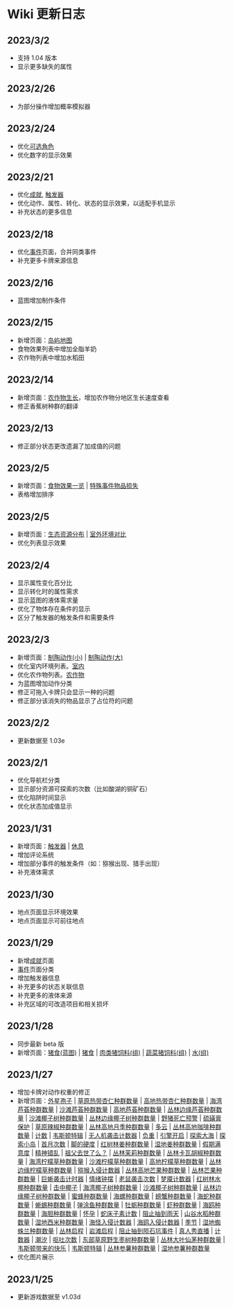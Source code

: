 # Wiki 更新日志

## 2023/3/2

-   支持 1.04 版本
-   显示更多缺失的属性

## 2023/2/26

-   为部分操作增加概率模拟器

## 2023/2/24

-   优化[可选角色](character_preset.md)
-   优化数字的显示效果

## 2023/2/21

-   优化[成就](Ach.md), [触发器](trigger_list.md)
-   优化动作、属性、转化、状态的显示效果，以适配手机显示
-   补充状态的更多信息

## 2023/2/18

-   优化[事件](event.md)页面，合并同类事件
-   补充更多卡牌来源信息

## 2023/2/16

-   蓝图增加制作条件

## 2023/2/15

-   新增页面：[岛屿地图](map.md)
-   食物效果列表中增加全脂羊奶
-   农作物列表中增加水稻田

## 2023/2/14

-   新增页面：[农作物生长](crop.md)，增加农作物分地区生长速度查看
-   修正香蕉树种群的翻译

## 2023/2/13

-   修正部分状态更改遗漏了加成值的问题

## 2023/2/5

-   新增页面：[食物效果一览](food_value.md) | [特殊事件物品损失](event_lost.md)
-   表格增加排序

## 2023/2/5

-   新增页面：[生态资源分布](biome.md) | [室外环境对比](outdoor.md)
-   优化列表显示效果

## 2023/2/4

-   显示属性变化百分比
-   显示转化时的属性需求
-   显示蓝图的液体需求量
-   优化了物体存在条件的显示
-   区分了触发器的触发条件和需要条件

## 2023/2/3

-   新增页面：[制陶动作(小)](PotteryActionMinor.md) | [制陶动作(大)](PotteryActionMajor.md)
-   优化室内环境列表。[室内](tag_EnvIndoors.md)
-   优化农作物列表。[农作物](tag_Crop.md)
-   为蓝图增加动作分类
-   修正可拖入卡牌只会显示一种的问题
-   修正部分该消失的物品显示了占位符的问题

## 2023/2/2

-   更新数据至 1.03e

## 2023/2/1

-   优化导航栏分类
-   显示部分资源可探索的次数（比如酸湖的铜矿石）
-   优化陷阱时间显示
-   优化状态加成值显示

## 2023/1/31

-   新增页面：[触发器](trigger_list.md) | [休息](time_skip.md)
-   增加评论系统
-   增加部分事件的触发条件（如：猕猴出现、猎手出现）
-   补充液体需求

## 2023/1/30

-   地点页面显示环境效果
-   地点页面显示可前往地点

## 2023/1/29

-   新增[成就](ach.md)页面
-   [事件](event.md)页面分类
-   增加触发器信息
-   补充更多的状态关联信息
-   补充更多的液体来源
-   补充区域的可改造项目和相关损坏

## 2023/1/28

-   同步最新 beta 版
    <!-- -   猪食相关
    -   可以把骨头喂狗了
    -   水井的建造增加了更多环境限制
    -   中陷阱的猕猴可以直接杀害
    -   减轻了咖啡豆和咖啡果浆的重量
    -   增加了堆肥箱的堆肥上限
    -   调整了鲱鱼和鲨鱼肉的归类
    -   增加了火炉的燃料上限
    -   小拉车可以拆了 -->
-   新增页面：[猪食(蓝图)](Bp_FeedBoar.md) | [猪食](FeedBoar.md) | [肉类猪饲料(组)](GpTag_FeedBoarProtein.md) | [蔬菜猪饲料(组)](GpTag_FeedBoarVeggies.md) | [水(组)](GpTag_WaterFresh.md)

## 2023/1/27

-   增加卡牌对动作权重的修正
-   新增页面：[外星孢子](AlienSpores.md) | [草原热带杏仁种群数量](Almond_GrasslandPop.md) | [高地热带杏仁种群数量](Almond_HighlandsPop.md) | [海湾芦荟种群数量](AloeVera_BayPop.md) | [沙滩芦荟种群数量](AloeVera_BeachPop.md) | [高地芦荟种群数量](AloeVera_HighlandsPop.md) | [丛林边缘芦荟种群数量](AloeVera_OutskirtsPop.md) | [沙滩椰子树种群数量](Bananas_JunglePop.md) | [丛林边缘椰子树种群数量](Bananas_WetlandsPop.md) | [野猪死亡预警](BoarDeathAlarm.md) | [硫磺膏保护](BrimstoneGelProtection.md) | [草原辣椒种群数量](Chilies_GrasslandPop.md) | [丛林高地月季种群数量](ChinaRose_JungleHighlandsPop.md) | [多云](Clouds.md) | [丛林高地咖啡种群数量](Coffee_JungleHighlandsPop.md) | [计数](Counter.md) | [韦斯顿特辑](DreamAvailable.md) | [无人机袭击计数器](DroneRaidCounter.md) | [负重](Encumbrance.md) | [引擎开启](EngineOn.md) | [探索大海](Exploration_Sea.md) | [探索小岛](Exploration_SmallIsland.md) | [首月次数](FirstMonthCounter.md) | [脚的硬度](FootHardness.md) | [红树林姜种群数量](Ginger_MangrovesPop.md) | [湿地姜种群数量](Ginger_WetlandsPop.md) | [假期满意度](HolidaySatisfaction.md) | [精神错乱](Insanity.md) | [祖父去世了么？](IsGrandpaDead.md) | [丛林茉莉种群数量](Jasmine_JunglePop.md) | [丛林卡瓦胡椒种群数量](Kava_JunglePop.md) | [海湾柠檬草种群数量](LemonGrass_BayPop.md) | [沙滩柠檬草种群数量](LemonGrass_BeachPop.md) | [高地柠檬草种群数量](LemonGrass_HighlandsPop.md) | [丛林边缘柠檬草种群数量](LemonGrass_OutskirtsPop.md) | [猕猴入侵计数器](MacaqueRaidCounter.md) | [丛林高地芒果种群数量](Mango_JungleHighlandsPop.md) | [丛林芒果种群数量](Mango_JunglePop.md) | [巨蜥袭击计时器](MonitorRaidCounter.md) | [情绪钟摆](MoodOscillator.md) | [老鼠袭击次数](MouseDamageCounter.md) | [梦魇计数器](NightmareCounter.md) | [红树林水椰种群数量](Nipa_MangrovesPop.md) | [击中椰子](OnCoconutHit.md) | [海湾椰子树种群数量](PalmTree_BayPop.md) | [沙滩椰子树种群数量](PalmTree_BeachPop.md) | [丛林边缘椰子树种群数量](PalmTree_OutskirtsPop.md) | [蜜蜂种群数量](Pop_Bees.md) | [海螺种群数量](Pop_Conch.md) | [螃蟹种群数量](Pop_Crab.md) | [海蛇种群数量](Pop_Krait.md) | [蜥蜴种群数量](Pop_Lizard.md) | [弹涂鱼种群数量](Pop_Mudskipper.md) | [牡蛎种群数量](Pop_Oyster.md) | [虾种群数量](Pop_Prawn.md) | [海鸥种群数量](Pop_Seagull.md) | [海胆种群数量](Pop_Urchin.md) | [怀孕](Pregnancy.md) | [蛇床子素计数](PsychoCounter.md) | [阻止抽到雨天](RainKiller.md) | [山谷水稻种群数量](Rice_ValleyPop.md) | [湿地西米种群数量](Sago_WetlandsPop.md) | [海怪入侵计数器](SeaHoundRaidCounter.md) | [海鸥入侵计数器](SeagullRaidCounter.md) | [季节](Seasons.md) | [湿地蜘蛛兰种群数量](SpiderLily_WetlandsPop.md) | [丛林启程](Start_Jungle.md) | [岩滩启程](Start_Rocks.md) | [阻止抽到陨石坑事件](TV_CrateKiller.md) | [真人秀直播](TV_Lives.md) | [计数器](TickCounter.md) | [潮汐](Tides.md) | [呕吐次数](VomitCounter.md) | [东部草原野生枣树种群数量](WIldJujube_GrasslandsEPop.md) | [丛林大叶仙茅种群数量](WeevilLily_JunglePop.md) | [韦斯顿带来的快乐](WestonHappiness.md) | [韦斯顿特辑](WestonSpecial.md) | [丛林参薯种群数量](Yam_JunglePop.md) | [湿地参薯种群数量](Yam_WetlandsPop.md)
-   优化图片展示

## 2023/1/25

-   更新游戏数据至 v1.03d
